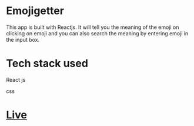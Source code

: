 # Emojigetter
This app is built with Reactjs. It will tell you the meaning of the emoji on clicking on emoji and you can  also search the meaning by entering emoji in the input box.

# Tech stack used
  React js
  
  css

# [Live](https://inside-outt.netlify.app/)
